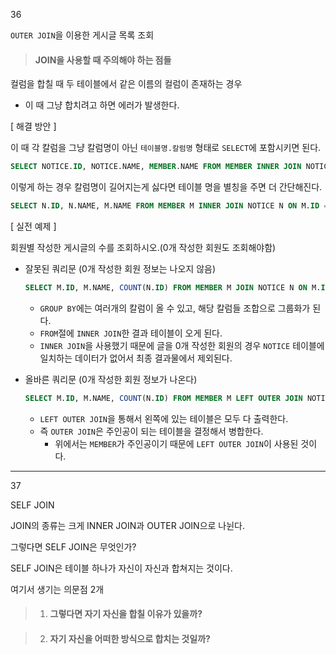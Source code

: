 36

`OUTER JOIN`을 이용한 게시글 목록 조회



> ####  JOIN을 사용할 때 주의해야 하는 점들

컬럼을 합칠 때 두 테이블에서 같은 이름의 컬럼이 존재하는 경우

* 이 때 그냥 합치려고 하면 에러가 발생한다.



[ 해결 방안 ]

이 때 각 칼럼을 그냥 칼럼명이 아닌 `테이블명.칼럼명` 형태로 `SELECT`에 포함시키면 된다. 

```sql
SELECT NOTICE.ID, NOTICE.NAME, MEMBER.NAME FROM MEMBER INNER JOIN NOTICE ON MEMBER.ID = NOTICE.WRITER_ID;
```



이렇게 하는 경우 칼럼명이 길어지는게 싫다면 테이블 명을 별칭을 주면 더 간단해진다. 

```SQL
SELECT N.ID, N.NAME, M.NAME FROM MEMBER M INNER JOIN NOTICE N ON M.ID = N.WRITER_ID;
```





[ 실전 예제 ]

회원별 작성한 게시글의 수를 조회하시오.(0개 작성한 회원도 조회해야함)

* 잘못된 쿼리문 (0개 작성한 회원 정보는 나오지 않음)

  ```SQL
  SELECT M.ID, M.NAME, COUNT(N.ID) FROM MEMBER M JOIN NOTICE N ON M.ID = N.WRITER GROUP BY M.ID, M.NAME;
  ```

  * `GROUP BY`에는 여러개의 칼럼이 올 수 있고, 해당 칼럼들 조합으로 그룹화가 된다. 
  * `FROM`절에 `INNER JOIN`한 결과 테이블이 오게 된다. 
  * `INNER JOIN`을 사용했기 때문에 글을 0개 작성한 회원의 경우 `NOTICE` 테이블에 일치하는 데이터가 없어서 최종 결과물에서 제외된다. 

  

* 올바른 쿼리문 (0개 작성한 회원 정보가 나온다)

  ```SQL
  SELECT M.ID, M.NAME, COUNT(N.ID) FROM MEMBER M LEFT OUTER JOIN NOTICE N ON M.ID = N.WRITER GROUP BY M.ID, M.NAME;
  ```

  * `LEFT OUTER JOIN`을 통해서 왼쪽에 있는 테이블은 모두 다 출력한다.
  * 즉 `OUTER JOIN`은 주인공이 되는 테이블을 결정해서 병합한다.
    * 위에서는 `MEMBER`가 주인공이기 때문에 `LEFT OUTER JOIN`이 사용된 것이다. 

  

---

37

SELF JOIN



JOIN의 종류는 크게 INNER JOIN과 OUTER JOIN으로 나뉜다. 

그렇다면 SELF JOIN은 무엇인가?

SELF JOIN은 테이블 하나가 자신이 자신과 합쳐지는 것이다. 



여기서 생기는 의문점 2개

> 1. #### 그렇다면 자기 자신을 합칠 이유가 있을까?



> 2. #### 자기 자신을 어떠한 방식으로 합치는 것일까?
